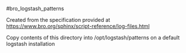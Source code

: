 #bro_logstash_patterns

Created from the specification provided at https://www.bro.org/sphinx/script-reference/log-files.html

Copy contents of this directory into /opt/logstash/patterns on a default logstash installation
